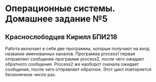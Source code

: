 # Операционные системы. Домашнее задание №5
## Краснослободцев Кирилл БПИ218
Работа включает в себя две программы, которые получают на вход название именованных каналов. Программа process1 первая отправляет сообщение программе process2, после чего ожидает обратного сообщения. Process2 же наоборот сначала ожидает сообщения, после чего отправляет обратное. Этот цикл повторяется бесконечное число раз.
